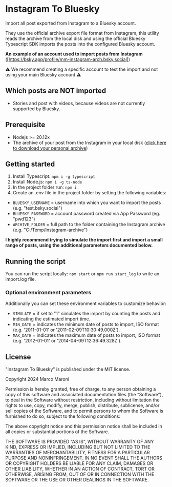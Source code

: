# Instagram To Bluesky

Import all post exported from Instagram to a Bluesky account.

They use the official archive export file format from Instagram, this utility reads the archive from the local disk and using the official Bluesky Typescript SDK imports the posts into the configured Bluesky account.

**An example of an account used to import posts from Instagram** ([https://bsky.app/profile/mm-instagram-arch.bsky.social])

⚠️ We recommend creating a specific account to test the import and not using your main Bluesky account ⚠️


## Which posts are NOT imported

- Stories and post with videos, because videos are not currently supported by Bluesky.

## Prerequisite

- Nodejs >= 20.12x
- The archive of your post from the Instagram in your local disk ([click here to download your personal archive](https://www.instagram.com/download/request))

## Getting started

1. Install Typescript: `npm i -g typescript`
2. Install Node.js: `npm i -g ts-node`
3. In the project folder run: `npm i`
3. Create an .env file in the project folder by setting the following variables:
- `BLUESKY_USERNAME` = username into which you want to import the posts (e.g. "test.bsky.social")
- `BLUESKY_PASSWORD` = account password created via App Password (eg. "pwd123")
- `ARCHIVE_FOLDER` = full path to the folder containing the Instagram archive (e.g. "C:/Temp/instagram-archive")


**I highly recommend trying to simulate the import first and import a small range of posts, using the additional parameters documented below.**

## Running the script 

You can run the script locally: `npm start` or `npm run start_log` to write an import.log file.

### Optional environment parameters

Additionally you can set these environment variables to customize behavior:

- `SIMULATE` = if set to "1" simulates the import by counting the posts and indicating the estimated import time.
- `MIN_DATE` = indicates the minimum date of posts to import, ISO format (e.g. '2011-01-01' or '2011-02-09T10:30:49.000Z').
- `MAX_DATE` = indicates the maximum date of posts to import, ISO format (e.g. '2012-01-01' or '2014-04-09T12:36:49.328Z').

## License

"Instagram To Bluesky" is published under the MIT license.

Copyright 2024 Marco Maroni

Permission is hereby granted, free of charge, to any person obtaining a copy of this software and associated documentation files (the “Software”), to deal in the Software without restriction, including without limitation the rights to use, copy, modify, merge, publish, distribute, sublicense, and/or sell copies of the Software, and to permit persons to whom the Software is furnished to do so, subject to the following conditions:

The above copyright notice and this permission notice shall be included in all copies or substantial portions of the Software.

THE SOFTWARE IS PROVIDED “AS IS”, WITHOUT WARRANTY OF ANY KIND, EXPRESS OR IMPLIED, INCLUDING BUT NOT LIMITED TO THE WARRANTIES OF MERCHANTABILITY, FITNESS FOR A PARTICULAR PURPOSE AND NONINFRINGEMENT. IN NO EVENT SHALL THE AUTHORS OR COPYRIGHT HOLDERS BE LIABLE FOR ANY CLAIM, DAMAGES OR OTHER LIABILITY, WHETHER IN AN ACTION OF CONTRACT, TORT OR OTHERWISE, ARISING FROM, OUT OF OR IN CONNECTION WITH THE SOFTWARE OR THE USE OR OTHER DEALINGS IN THE SOFTWARE.
